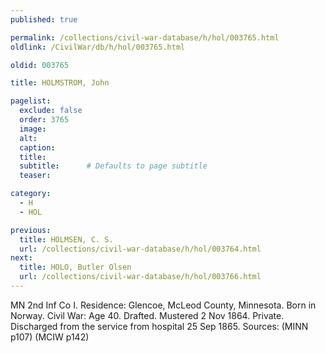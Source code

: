 ```yaml
---
published: true

permalink: /collections/civil-war-database/h/hol/003765.html
oldlink: /CivilWar/db/h/hol/003765.html

oldid: 003765

title: HOLMSTROM, John

pagelist:
  exclude: false
  order: 3765
  image: 
  alt:
  caption:
  title:
  subtitle:      # Defaults to page subtitle
  teaser:

category: 
  - H 
  - HOL

previous:
  title: HOLMSEN, C. S.
  url: /collections/civil-war-database/h/hol/003764.html  
next:
  title: HOLO, Butler Olsen
  url: /collections/civil-war-database/h/hol/003766.html   
---
```

MN 2nd Inf Co I. Residence: Glencoe, McLeod County, Minnesota. Born in Norway. Civil War: Age 40. Drafted. Mustered 2 Nov 1864. Private. Discharged from the service from hospital 25 Sep 1865. Sources: (MINN p107) (MCIW p142)